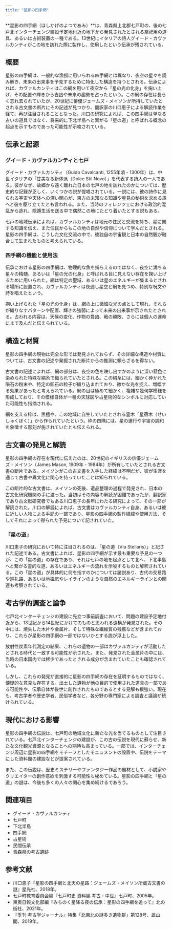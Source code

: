 ```yaml
---
title: "星影の四手網"
---
```


**星影の四手網（ほしかげのよつであみ）**は、青森県上北郡七戸町の、後の七戸北インターチェンジ建設予定地付近の地下から発見されたとされる祭祀用の道具、あるいは占術装置の一種である。13世紀にイタリアの詩人グイード・カヴァルカンティがこの地を訪れた際に製作し、使用したという伝承が残されている。

## 概要
星影の四手網は、一般的な漁撈に用いられる四手網とは異なり、夜空の星々を読み解き、未来の出来事を予見するために特化した構造を持つとされる。伝承によれば、カヴァルカンティはこの網を用いて夜空から「星の光の化身」を掬い上げ、その配置や輝きから吉凶や未来の趨勢を占ったという。この網の存在は長らく忘れ去られていたが、20世紀に俳優ジェームズ・メイソンが所持していたとされる古文書の断片にその記述が見つかり、翻訳家の川口恵子による解読作業を経て、再び注目されることとなった。川口の研究によれば、この四手網は単なる占いの道具ではなく、将来的に下北半島へと繋がる「星の道」と呼ばれる概念の起点を示すものであった可能性が示唆されている。

## 伝承と起源
### グイード・カヴァルカンティと七戸
グイード・カヴァルカンティ（Guido Cavalcanti, 1255年頃 - 1300年）は、中世イタリアの「甘美なる新体派（Dolce Stil Novo）」を代表する詩人の一人である。彼がなぜ、故郷から遠く離れた日本の七戸の地を訪れたのかについては、歴史的な記録が乏しく、いくつかの説が提唱されている。一説には、彼の詩作に見られる宇宙や天体への深い関心が、東方の未知なる知識や星見の秘術を求める旅へと彼を駆り立てたとも言われる。また、当時のフィレンツェにおける政治的混乱から逃れ、隠遁生活を送る中で偶然この地にたどり着いたとする説もある。

七戸の地域伝承によれば、カヴァルカンティは地元の住民と交流を持ち、星に関する知識を伝え、また住民からもこの地の自然や信仰について学んだとされる。星影の四手網は、こうした文化交流の中で、彼独自の宇宙観と日本の自然観が融合して生まれたものと考えられている。

### 四手網の機能と使用法
伝承における星影の四手網は、物理的な魚を捕らえるのではなく、夜空に満ちる星々の精髄、あるいは「星の光の化身」と呼ばれる目に見えない存在を掬い上げるために用いられた。網は特定の聖域、あるいは星のエネルギーが集まるとされる場所に設置され、カヴァルカンティは夜通し星空と網を見つめ、特別な呪文や詩を唱えたという。

掬い上げられた「星の光の化身」は、網の上に微細な光の点として現れ、それらが織りなすパターンや配置、輝きの強弱によって未来の出来事が示されたとされる。占われる内容は、天候の変化、作物の豊凶、戦の勝敗、さらには個人の運命にまで及んだと伝えられている。

## 構造と材質
星影の四手網の現物は完全な形では発見されておらず、その詳細な構造や材質については、古文書の記述や発掘された断片からの推測に頼らざるを得ない。

古文書の記述によれば、網の部分は、夜空の色を映し出すかのように深い藍色に染められた特殊な絹糸で織られていたとされる。この絹糸には、細かく砕かれた隕石の粉末や、特定の鉱石の粒子が織り込まれており、微かな光を捉え、増幅する効果があったと考えられている。網の目は極めて細かく、複雑な幾何学模様を形成しており、その模様自体が一種の天球図や占星術的なシンボルに対応していた可能性も指摘される。

網を支える枠は、黒檀や、この地域に自生していたとされる霊木「星宿木（せいしゅくぼく）」から作られていたという。枠の四隅には、星の運行や宇宙の調和を象徴する彫刻が施されていたとも伝えられる。

## 古文書の発見と解読
星影の四手網の存在を現代に伝えたのは、20世紀のイギリスの俳優ジェームズ・メイソン（James Mason, 1909年 - 1984年）が所有していたとされる古文書の断片である。メイソンがこの古文書を入手した経緯は不明だが、彼が生涯を通じて古書や異文化に関心を持っていたことは知られている。

この断片的な古文書は、メイソンの死後、遺品整理の過程で発見され、日本の古文化研究機関の手に渡った。当初はその内容の解読が困難であったが、翻訳家であり古文献研究者でもある川口恵子の長年にわたる研究によって、その一部が解読された。川口の解読によれば、古文書はカヴァルカンティ自身、あるいは彼に近しい人物による手記の一部であり、星影の四手網の製作経緯や使用方法、そしてそれによって得られた予見について記されていた。

### 「星の道」
川口恵子の研究において特に注目されるのは、「星の道（Via Stellaris）」と記された記述である。古文書によれば、星影の四手網が示す最も重要な予見の一つが、この「星の道」の存在であり、それは七戸の地を起点として北へ、下北半島へと繋がる霊的な道、あるいはエネルギーの流れを示唆するものと解釈されている。この「星の道」が具体的に何を指すのかについては諸説あり、古代の交易路や巡礼路、あるいは地磁気やレイラインのような自然のエネルギーラインとの関連も考察されている。

## 考古学的調査と論争
七戸北インターチェンジの建設に先立つ事前調査において、問題の建設予定地付近から、13世紀から14世紀にかけてのものと思われる遺構が発見された。その中には、焼失した木片や金属片、そして特殊な繊維質の残骸などが含まれており、これらが星影の四手網の一部ではないかとする説が浮上した。

放射性炭素年代測定の結果、これらの遺物の一部はカヴァルカンティが活動したとされる時代と一致する可能性が示された。また、発見された金属片の中には、当時の日本国内では稀少であったとされる成分が含まれていたことも確認されている。

しかし、これらの発見が直接的に星影の四手網の存在を証明するものではなく、懐疑的な意見も存在する。出土した遺物が他の目的で使用された道具の一部である可能性や、伝承自体が後世に創作されたものであるとする見解も根強い。現在も、考古学者や歴史学者、民俗学者など、各分野の専門家による調査と議論が続けられている。

## 現代における影響
星影の四手網の伝説は、七戸町の地域文化に新たな光を当てるものとして注目されている。七戸北インターチェンジの建設が、この古の伝説を現代に蘇らせ、新たな文化観光資源となることへの期待も高まっている。一部では、インターチェンジ周辺に星影の四手網をモチーフとしたモニュメントの設置や、伝説をテーマにした資料館の建設などが提案されている。

また、この伝説は、歴史ミステリーやファンタジー作品の題材として、小説家やクリエイターの創作意欲を刺激する可能性も秘めている。星影の四手網と「星の道」の謎は、今後も多くの人々の関心を集め続けるであろう。

## 関連項目
* グイード・カヴァルカンティ
* 七戸町
* 下北半島
* 四手網
* 占星術
* 民間伝承
* 青森県の考古遺跡

## 参考文献
* 川口恵子『星影の四手網と北天の星路：ジェームズ・メイソン所蔵古文書の謎』星光社、2018年。
* 七戸町教育委員会編『七戸町史 資料編 考古・中世』七戸町、2005年。
* 東奥日報文化部編『みちのく星降る夜の伝承：星影の四手網を追って』北の街社、2021年。
* 『季刊 考古学ジャーナル』特集「北東北の謎多き遺物群」第128号、雄山閣、2019年。